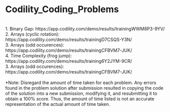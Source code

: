 # Codility_Coding_Problems
<br/>
1. Binary Gap: https://app.codility.com/demo/results/trainingWWM8P3-9YV/
<br/>
2. Arrays (cyclic rotation): https://app.codility.com/demo/results/trainingD7CSQS-Y3N/
<br/>
3. Arrays (odd occurences): https://app.codility.com/demo/results/trainingCFBVM7-JUK/
<br/>
4. Time Complexity (frog jump): https://app.codility.com/demo/results/training6Y2JYM-9CR/
<br/>
3. Arrays (odd occurences): https://app.codility.com/demo/results/trainingCFBVM7-JUK/
<br/>
    
<br/>
*Note: Disregard the amount of time taken for each problem. Any errors found in the problem solution after submission resulted in copying the code of the solution into a new submission, modifying it, and resubmitting it to obtain a 100% score. Thus, the amount of time listed is not an accurate representation of the actual amount of time taken.
